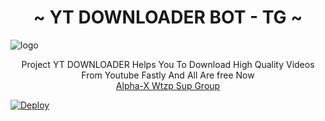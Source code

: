 <h1 align="center"><b>~ YT DOWNLOADER BOT - TG ~</b></h1>

![logo](https://telegra.ph/file/fe4379cb5ebf812e3379e.jpg)

<p align="center">
    Project YT DOWNLOADER Helps You To Download High Quality Videos From Youtube Fastly And All Are free Now
    <br>
        <a href="https://chat.whatsapp.com/Eop2wXquhYnCUpVSbGNNWx">Alpha-X Wtzp Sup Group</a>
    <br>
</p>

[![Deploy](https://www.herokucdn.com/deploy/button.svg)](https://heroku.com/deploy?template=https://github.com/SL-Alpha-X-Team/Youtube-Downloader-For-TG)
